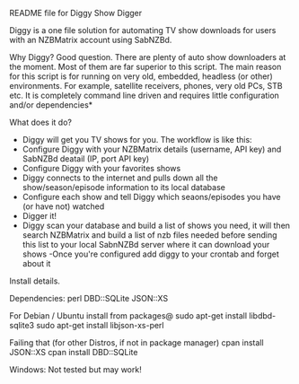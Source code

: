 README file for Diggy Show Digger


Diggy is a one file solution for automating TV show downloads for users with an NZBMatrix account using SabNZBd.


Why Diggy?
Good question. There are plenty of auto show downloaders at the moment. Most of them are far superior to this script. The main
reason for this script is for running on very old, embedded, headless (or other) environments. For example, satellite receivers,
phones, very old PCs, STB etc. It is completely command line driven and requires little configuration and/or dependencies*
    

What does it do?
- Diggy will get you TV shows for you. The workflow is like this:
- Configure Diggy with your NZBMatrix details (username, API key) and SabNZBd deatail (IP, port API key)
- Configure Diggy with your favorites shows
- Diggy connects to the internet and pulls down all the show/season/episode information to its local database
- Configure each show and tell Diggy which seaons/episodes you have (or have not) watched
- Digger it!
- Diggy scan your database and build a list of shows you need, it will then search NZBMatrix and build a list of nzb files
needed before sending this list to your local SabnNZBd server where it can download your shows
-Once you're configured add diggy to your crontab and forget about it
        


Install details.

Dependencies:
perl
DBD::SQLite
JSON::XS

For Debian / Ubuntu install from packages@
sudo apt-get install libdbd-sqlite3
sudo apt-get install libjson-xs-perl
    
Failing that (for other Distros, if not in package manager)
cpan install JSON::XS
cpan install DBD::SQLite
        
        

Windows: Not tested but may work!